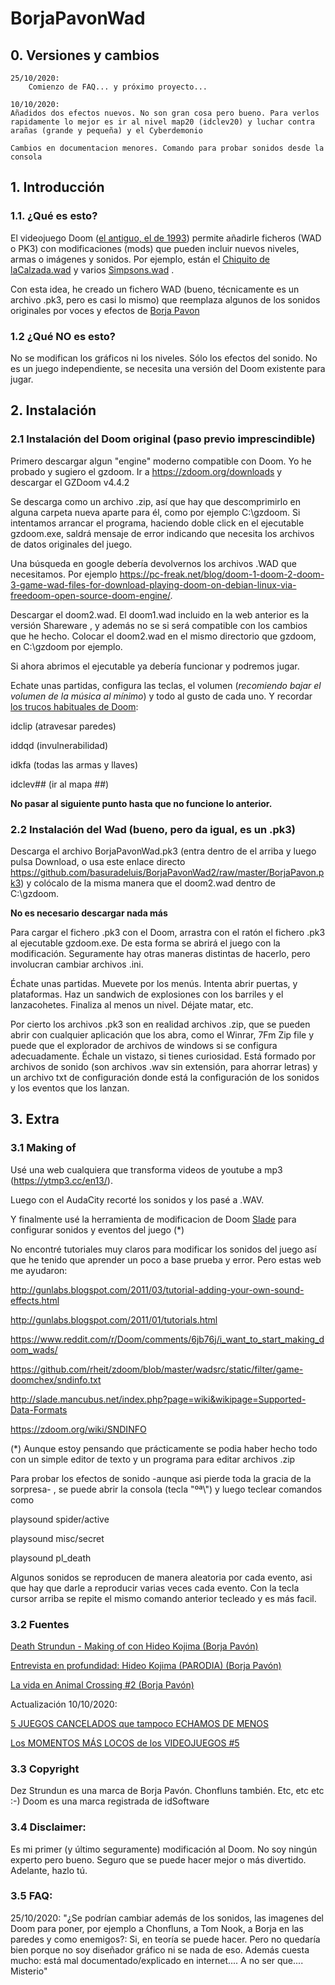 # BorjaPavonWad

## 0. Versiones y cambios
    25/10/2020:
        Comienzo de FAQ... y próximo proyecto...

    10/10/2020:   
    Añadidos dos efectos nuevos. No son gran cosa pero bueno. Para verlos rapidamente lo mejor es ir al nivel map20 (idclev20) y luchar contra arañas (grande y pequeña) y el Cyberdemonio

    Cambios en documentacion menores. Comando para probar sonidos desde la consola
              
## 1. Introducción

### 1.1. ¿Qué es esto?
El videojuego Doom ([el antiguo, el de 1993](https://es.wikipedia.org/wiki/Doom_(videojuego_de_1993))) permite añadirle ficheros (WAD o PK3) con modificaciones (mods) que pueden incluir nuevos niveles, armas o imágenes y sonidos.
Por ejemplo, están el [Chiquito de laCalzada.wad](https://www.youtube.com/watch?v=WZnbjulJNCw) y varios [Simpsons.wad](https://www.youtube.com/watch?v=6ZLN4WOS1Ts) .

Con esta idea, he creado un fichero WAD (bueno, técnicamente es un archivo .pk3, pero es casi lo mismo) que reemplaza algunos de los sonidos originales por voces y efectos de [Borja Pavon](https://twitter.com/kidcoltrane)

### 1.2 ¿Qué NO es esto?

No se modifican los gráficos ni los niveles. Sólo los efectos del sonido. No es un juego independiente, se necesita una versión del Doom existente para jugar.

## 2. Instalación 

### 2.1 Instalación del Doom original (paso previo imprescindible)

Primero descargar algun "engine" moderno compatible con Doom. Yo he probado y sugiero el gzdoom.
Ir a https://zdoom.org/downloads y descargar el GZDoom v4.4.2 

Se descarga como un archivo .zip, así que hay que descomprimirlo en alguna carpeta nueva aparte para él, como por ejemplo C:\gzdoom.
Si intentamos arrancar el programa, haciendo doble click en el ejecutable gzdoom.exe, saldrá mensaje de error indicando que necesita los archivos de datos originales del juego.

Una búsqueda en google debería devolvernos los archivos .WAD que necesitamos. Por ejemplo https://pc-freak.net/blog/doom-1-doom-2-doom-3-game-wad-files-for-download-playing-doom-on-debian-linux-via-freedoom-open-source-doom-engine/.

Descargar el doom2.wad. El doom1.wad incluido en la web anterior es la versión Shareware , y además no se si será compatible con los cambios que he hecho.
Colocar el doom2.wad en el mismo directorio que gzdoom, en C:\gzdoom por ejemplo.

Si ahora abrimos el ejecutable ya debería funcionar y podremos jugar.

Echate unas partidas, configura las teclas, el volumen (*recomiendo bajar el volumen de la música al mínimo*) y todo al gusto de cada uno. 
Y recordar [los trucos habituales de Doom](https://doom.fandom.com/wiki/Doom_cheat_codes):

idclip  (atravesar paredes)

iddqd  (invulnerabilidad)

idkfa   (todas las armas y llaves)

idclev##  (ir al mapa ##)


**No pasar al siguiente punto hasta que no funcione lo anterior.**

### 2.2 Instalación del Wad (bueno, pero da igual, es un .pk3)

Descarga el archivo BorjaPavonWad.pk3 (entra dentro de el arriba y luego pulsa Download, o usa este enlace directo https://github.com/basuradeluis/BorjaPavonWad2/raw/master/BorjaPavon.pk3) y colócalo de la misma manera que el doom2.wad dentro de C:\gzdoom.

**No es necesario descargar nada más**

Para cargar el fichero .pk3 con el Doom, arrastra con el ratón el fichero .pk3 al ejecutable  gzdoom.exe. De esta forma se abrirá el juego con la modificación. Seguramente hay otras maneras distintas de hacerlo, pero involucran cambiar archivos .ini.

Échate unas partidas. Muevete por los menús. Intenta abrir puertas, y plataformas. Haz un sandwich de explosiones con los barriles y el lanzacohetes. Finaliza al menos un nivel. Déjate matar, etc.

Por cierto los archivos .pk3 son en realidad archivos .zip, que se pueden abrir con cualquier aplicación que los abra, como el Winrar, 7Fm Zip file  y puede que el explorador de archivos de windows si se configura adecuadamente. Échale un vistazo, si tienes curiosidad. Está formado por archivos de sonido (son archivos .wav sin extensión, para ahorrar letras) y un archivo txt de configuración donde está la configuración de los sonidos y los eventos que los lanzan.


## 3. Extra

### 3.1 Making of
Usé una web cualquiera que transforma videos de youtube a mp3 (https://ytmp3.cc/en13/).

Luego con el AudaCity recorté los sonidos y los pasé a .WAV. 

Y finalmente usé la herramienta de modificacion de Doom [Slade](https://slade.mancubus.net/) para configurar sonidos y eventos del juego (*)

No encontré tutoriales muy claros para modificar los sonidos del juego así que he tenido que aprender un poco a base prueba y error. Pero estas web me ayudaron:

http://gunlabs.blogspot.com/2011/03/tutorial-adding-your-own-sound-effects.html

http://gunlabs.blogspot.com/2011/01/tutorials.html

https://www.reddit.com/r/Doom/comments/6jb76j/i_want_to_start_making_doom_wads/

https://github.com/rheit/zdoom/blob/master/wadsrc/static/filter/game-doomchex/sndinfo.txt

http://slade.mancubus.net/index.php?page=wiki&wikipage=Supported-Data-Formats

https://zdoom.org/wiki/SNDINFO

(*) Aunque estoy pensando que prácticamente se podia haber hecho todo con un simple editor de texto y un programa para editar archivos .zip


Para probar los efectos de sonido -aunque asi pierde toda la gracia de la sorpresa- , se puede abrir la consola (tecla "ºª\\") y luego teclear comandos como 

playsound spider/active

playsound misc/secret

playsound pl_death

Algunos sonidos se reproducen de manera aleatoria por cada evento, asi que hay que darle a reproducir varias veces cada evento. Con la tecla cursor arriba se repite el mismo comando anterior tecleado y es más facil.

### 3.2 Fuentes
[Death Strundun - Making of con Hideo Kojima (Borja Pavón)](https://www.youtube.com/watch?v=Hx1Qzb3-yag)

[Entrevista en profundidad: Hideo Kojima (PARODIA) (Borja Pavón)](https://www.youtube.com/watch?v=jYYPtJW8J9M)

[La vida en Animal Crossing #2 (Borja Pavón)](https://www.youtube.com/watch?v=QPwh1WHDeBU)

Actualización 10/10/2020:

[5 JUEGOS CANCELADOS que tampoco ECHAMOS DE MENOS](https://www.youtube.com/watch?v=8te9-s5G_Kc)

[Los MOMENTOS MÁS LOCOS de los VIDEOJUEGOS #5](https://www.youtube.com/watch?v=NV24t8rSogY)

### 3.3 Copyright
Dez Strundun es una marca de Borja Pavón. Chonfluns también. Etc, etc etc :-)
Doom es una marca registrada de idSoftware

### 3.4 Disclaimer:
Es mi primer (y último seguramente) modificación al Doom. No soy ningún experto pero bueno. Seguro que se puede hacer mejor o más divertido. Adelante, hazlo tú.

### 3.5 FAQ:
25/10/2020:
"¿Se podrían cambiar además de los sonidos, las imagenes del Doom para poner, por ejemplo a Chonfluns, a Tom Nook, a Borja en las paredes y como enemigos?:
Si, en teoría se puede hacer. Pero no quedaría bien porque no soy diseñador gráfico ni se nada de eso. Además cuesta mucho: está mal documentado/explicado en internet.... A no ser que.... Misterio"
